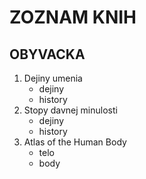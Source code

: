 # ZOZNAM KNIH
## OBYVACKA

1. Dejiny umenia
    * dejiny
    * history
2. Stopy davnej minulosti
    * dejiny
    * history
3. Atlas of the Human Body
    * telo
    * body


